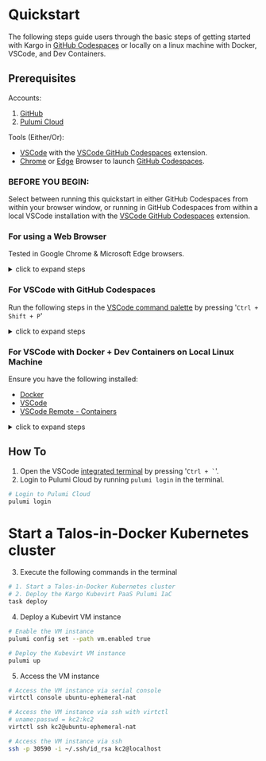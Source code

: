 # Quickstart

The following steps guide users through the basic steps of getting started with Kargo in [GitHub Codespaces] or locally on a linux machine with Docker, VSCode, and Dev Containers.

## Prerequisites

Accounts:

1. [GitHub](https://github.com)
2. [Pulumi Cloud](https://app.pulumi.com/signup)

Tools (Either/Or):

- [VSCode](https://code.visualstudio.com/download) with the [VSCode GitHub Codespaces](https://marketplace.visualstudio.com/items?itemName=GitHub.codespaces) extension.
- [Chrome](https://www.google.com/chrome) or [Edge](https://www.microsoft.com/en-us/edge) Browser to launch [GitHub Codespaces].

### BEFORE YOU BEGIN:

Select between running this quickstart in either GitHub Codespaces from within your browser window, or running in GitHub Codespaces from within a local VSCode installation with the [VSCode GitHub Codespaces](https://marketplace.visualstudio.com/items?itemName=GitHub.codespaces) extension.

### For using a Web Browser

Tested in Google Chrome & Microsoft Edge browsers.

<details><summary>click to expand steps</summary>

1. Open the [Kargo GitHub repository](https://github.com/ContainerCraft/Kargo) in your browser.
2. Click the `Code` button and select `Codespaces` tab.
3. Click the Codespaces > Codespaces > 3-dot menu > `New with options`.
4. select the following:

| Option                        | Value                          |
| ----------------------------- | ------------------------------ |
| `Branch`                      | `main`                         |
| `Dev container configuration` | `konductor`                    |
| `Region`                      | `$USERS_CHOICE`                |
| `Machine type`                | `4 cores, 16 GB RAM` or better |

5. Click the `Create` button.

Wait for Codespace build.

</details>

### For VSCode with GitHub Codespaces

Run the following steps in the [VSCode command palette](https://code.visualstudio.com/docs/getstarted/userinterface#_command-palette) by pressing '`Ctrl + Shift + P`'

<details><summary>click to expand steps</summary>

1. `Codespaces: Create New Codespace`
2. `Select a repository` use fuzzy search to find `ContainerCraft/Kargo`
3. `Select the branch main`
4. `Select an instance size of at least 4 cores & 16GB of RAM`

Wait for Codespace build.

</details>

### For VSCode with Docker + Dev Containers on Local Linux Machine

Ensure you have the following installed:

- [Docker](https://docs.docker.com/get-docker/)
- [VSCode](https://code.visualstudio.com/download)
- [VSCode Remote - Containers](https://marketplace.visualstudio.com/items?itemName=ms-vscode-remote.remote-containers)

<details><summary>click to expand steps</summary>

1. Open the Kargo repository in VSCode.
2. Click the green `><` icon in the bottom left corner of the VSCode window.
3. Select `Remote-Containers: Reopen in Container`.
4. Select the `konductor` dev container configuration.

</details>

## How To

1. Open the VSCode [integrated terminal](https://code.visualstudio.com/docs/editor/integrated-terminal) by pressing '`` Ctrl + ` ``'.
2. Login to Pulumi Cloud by running `pulumi login` in the terminal.

```bash
# Login to Pulumi Cloud
pulumi login
```

# Start a Talos-in-Docker Kubernetes cluster

3. Execute the following commands in the terminal

```bash
# 1. Start a Talos-in-Docker Kubernetes cluster
# 2. Deploy the Kargo Kubevirt PaaS Pulumi IaC
task deploy
```

4. Deploy a Kubevirt VM instance

```bash
# Enable the VM instance
pulumi config set --path vm.enabled true

# Deploy the Kubevirt VM instance
pulumi up
```

5. Access the VM instance

```bash
# Access the VM instance via serial console
virtctl console ubuntu-ephemeral-nat

# Access the VM instance via ssh with virtctl
# uname:passwd = kc2:kc2
virtctl ssh kc2@ubuntu-ephemeral-nat

# Access the VM instance via ssh
ssh -p 30590 -i ~/.ssh/id_rsa kc2@localhost
```

[GitHub Codespaces]: https://github.com/features/codespaces
